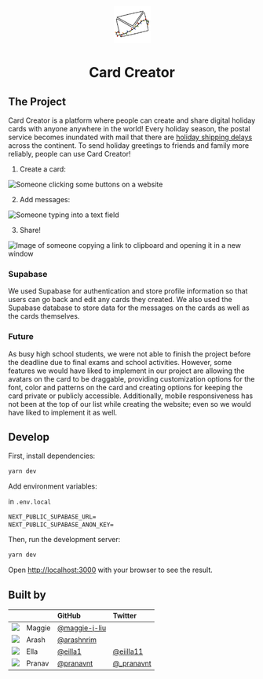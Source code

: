 <div align="center">
<img src="./public/icon.png" width="75">
<h1>
Card Creator</h1>
</div>

## The Project

Card Creator is a platform where people can create and share digital holiday cards with anyone anywhere in the world! Every holiday season, the postal service becomes inundated with mail that there are [holiday shipping delays](https://www.cleveland.com/news/2021/11/us-postal-service-recommends-sending-packages-early-this-holiday-season.html) across the continent. To send holiday greetings to friends and family more reliably, people can use Card Creator!

1. Create a card:

![Someone clicking some buttons on a website](https://cloud-eusfbjwcl-hack-club-bot.vercel.app/2ezgif-6-e3187283111a.gif)

2. Add messages:

![Someone typing into a text field](https://cloud-eusfbjwcl-hack-club-bot.vercel.app/1ezgif-6-84adf96362f3.gif)

3. Share!

![Image of someone copying a link to clipboard and opening it in a new window](https://cloud-eusfbjwcl-hack-club-bot.vercel.app/0ezgif-6-74cdd7413c63.gif)

### Supabase

We used Supabase for authentication and store profile information so that users can go back and edit any cards they created. We also used the Supabase database to store data for the messages on the cards as well as the cards themselves.

### Future

As busy high school students, we were not able to finish the project before the deadline due to final exams and school activities. However, some features we would have liked to implement in our project are allowing the avatars on the card to be draggable, providing customization options for the font, color and patterns on the card and creating options for keeping the card private or publicly accessible. Additionally, mobile responsiveness has not been at the top of our list while creating the website; even so we would have liked to implement it as well.

## Develop

First, install dependencies:

```bash
yarn dev
```

Add environment variables:

in `.env.local`

```
NEXT_PUBLIC_SUPABASE_URL=
NEXT_PUBLIC_SUPABASE_ANON_KEY=
```

Then, run the development server:

```bash
yarn dev
```

Open [http://localhost:3000](http://localhost:3000) with your browser to see the result.

## Built by

|                                                            |        | GitHub                                           | Twitter                                      |
| :--------------------------------------------------------- | :----- | :----------------------------------------------- | :------------------------------------------- |
| <img src="https://github.com/maggie-j-liu.png" width="50"> | Maggie | [@maggie-j-liu](https://github.com/maggie-j-liu) |                                              |
| <img src="https://github.com/arashnrim.png" width="50">    | Arash  | [@arashnrim](https://github.com/arashnrim)       |                                              |
| <img src="https://github.com/eilla1.png" width="50">       | Ella   | [@eilla1](https://github.com/eilla1)             | [@eiilla11](https://twitter.com/eiilla11)    |
| <img src="https://github.com/pranavnt.png" width="50">     | Pranav | [@pranavnt](https://github.com/pranavnt)         | [@\_pranavnt](https://twitter.com/_pranavnt) |
